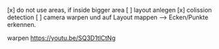 [x] do not use areas, if inside bigger area
[ ] layout anlegen
[x] colission detection
[ ] camera warpen und auf Layout mappen
    --> Ecken/Punkte erkennen.

warpen
https://youtu.be/SQ3D1tlCtNg